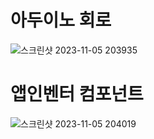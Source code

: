 # 아두이노 회로
![스크린샷 2023-11-05 203935](https://github.com/asudhgjhasfklj/Arduino4/assets/127822717/766d0da0-21e2-45f9-a157-529733023d25)
# 앱인벤터 컴포넌트
![스크린샷 2023-11-05 204019](https://github.com/asudhgjhasfklj/Arduino4/assets/127822717/b2e3de31-2251-43e6-9532-9032313489a2)
